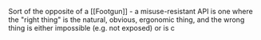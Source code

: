 Sort of the opposite of a [[Footgun]] - a misuse-resistant API is one where the "right thing" is the natural, obvious, ergonomic thing, and the wrong thing is either impossible (e.g. not exposed) or is c